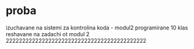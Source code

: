 # proba
izuchavane na sistemi za kontrolina koda - modul2 programirane 10 klas
reshavane na zadachi ot modul 2
2222222222222222222222222222222222222222222


